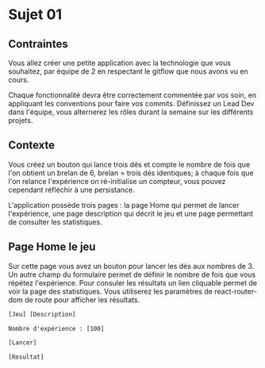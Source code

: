 # Sujet 01

## Contraintes

Vous allez créer une petite application avec la technologie que vous souhaitez, par équipe de 2 en respectant le gitflow que nous avons vu en cours.

Chaque fonctionnalité devra être correctement commentée par vos soin, en appliquant les conventions pour faire vos commits. Définissez un Lead Dev dans l'équipe, vous alternerez les rôles durant la semaine sur les différents projets.


## Contexte

Vous créez un bouton qui lance trois dés et compte le nombre de fois que l'on obtient un brelan de 6, brelan =  trois dés identiques; à chaque fois que l'on relance l'expérience on ré-initialise un compteur, vous pouvez cependant réfléchir à une persistance.

L'application possède trois pages : la page Home qui permet de lancer l'expérience, une page description qui décrit le jeu et une page permettant de consulter les statistiques.

## Page Home le jeu

Sur cette page vous avez un bouton pour lancer les dés aux nombres de 3. Un autre champ du formulaire permet de définir le nombre de fois que vous répétez l'expérience. Pour consuler les résultats un lien cliquable permet de voir la page des statistiques. Vous utiliserez les paramètres de react-router-dom de route pour afficher les résultats.

```txt
[Jeu] [Description]

Nombre d'expérience : [100]

[Lancer]

[Resultat] 
```
